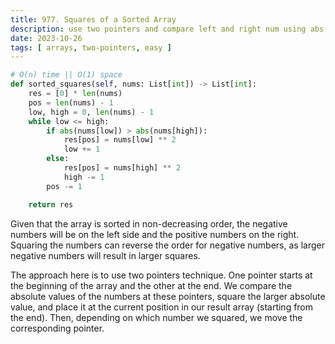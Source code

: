 ```yaml
---
title: 977. Squares of a Sorted Array
description: use two pointers and compare left and right num using abs
date: 2023-10-26
tags: [ arrays, two-pointers, easy ]
---
```


```python
# O(n) time || O(1) space
def sorted_squares(self, nums: List[int]) -> List[int]:
    res = [0] * len(nums)
    pos = len(nums) - 1
    low, high = 0, len(nums) - 1
    while low <= high:
        if abs(nums[low]) > abs(nums[high]):
            res[pos] = nums[low] ** 2
            low += 1
        else:
            res[pos] = nums[high] ** 2
            high -= 1
        pos -= 1

    return res
```

Given that the array is sorted in non-decreasing order, the negative numbers will be on the left side and the positive
numbers on the right. Squaring the numbers can reverse the order for negative numbers, as larger negative numbers will
result in larger squares.

The approach here is to use two pointers technique. One pointer starts at the beginning of the array and the other at
the end. We compare the absolute values of the numbers at these pointers, square the larger absolute value, and place it
at the current position in our result array (starting from the end). Then, depending on which number we squared, we move
the corresponding pointer.
